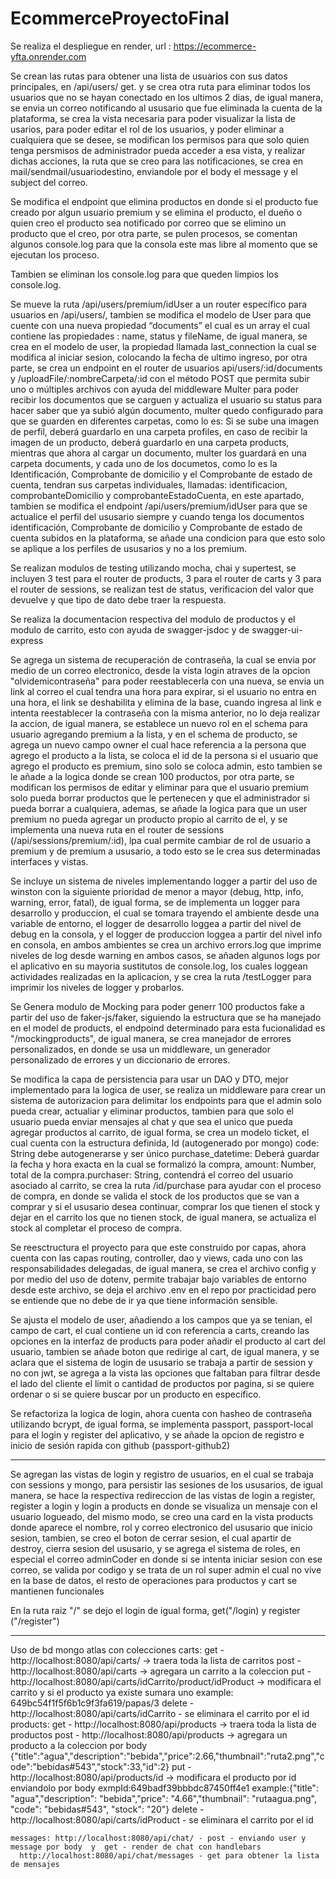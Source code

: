 # EcommerceProyectoFinal

Se realiza el despliegue en render, url : https://ecommerce-yfta.onrender.com

Se crean las rutas para obtener una lista de usuarios con sus datos principales, en /api/users/ get. y se crea otra ruta para eliminar todos los usuarios que no se hayan conectado en los ultimos 2 dias, de igual manera, se envia un correo notificando al ususario que fue eliminada la cuenta de la plataforma, se crea la vista necesaria para poder visualizar la lista de usarios, para poder editar el rol de los usuarios, y poder eliminar a cualquiera que se desee, se modifican los permisos para que solo quien tenga persmisos de administrador pueda acceder a esa vista, y realizar dichas acciones, la ruta que se creo para las notificaciones, se crea en mail/sendmail/usuariodestino, enviandole por el body el message y el subject del correo.

Se modifica el endpoint que elimina productos en donde si el producto fue creado por algun usuario premium y se elimina el producto, el dueño o quien creo el producto sea notificado por correo que se elimino un producto que el creo, por otra parte, se pulen procesos, se comentan algunos console.log para que la consola este mas libre al momento que se ejecutan los proceso.

Tambien se eliminan los console.log para que queden limpios los console.log.

Se mueve la ruta /api/users/premium/idUser a un router específico para usuarios en /api/users/, tambien se modifica el modelo de 
User para que cuente con una nueva propiedad “documents” el cual es un array el cual contiene las propiedades : name, status y fileName, 
de igual manera, se crea en el modelo de user, la propiedad llamada last_connection la cual se modifica al iniciar sesion, colocando
la fecha de ultimo ingreso, por otra parte, se crea un endpoint en el router de usuarios api/users/:id/documents y 
/uploadFile/:nombreCarpeta/:id con el método POST que permita subir uno o múltiples archivos con ayuda del middleware Multer para 
poder recibir los documentos que se carguen y actualiza el usuario su status para hacer saber que ya subió algún documento, multer
quedo configurado para que se guarden en diferentes carpetas, como lo es: Si se sube una imagen de perfil, deberá guardarlo en una 
carpeta profiles, en caso de recibir la imagen de un producto, deberá guardarlo en una carpeta products, mientras que ahora al cargar 
un documento, multer los guardará en una carpeta documents, y cada uno de los documetos, como lo es la Identificación, Comprobante de 
domicilio y el Comprobante de estado de cuenta, tendran sus carpetas individuales, llamadas: identificacion, comprobanteDomicilio y 
comprobanteEstadoCuenta, en este apartado, tambien se modifica el endpoint /api/users/premium/idUser para que se actualice el perfil
del ususario siempre y cuando tenga los documentos identificación, Comprobante de domicilio y Comprobante de estado de cuenta subidos 
en la plataforma, se añade una condicion para que esto solo se aplique a los perfiles de ususarios y no a los premium.



Se realizan modulos de testing utilizando mocha, chai y supertest, se incluyen 3 test para el router de products, 3 para el router
de carts y 3 para el router de sessions, se realizan test de status, verificacion del valor que devuelve y que tipo de dato debe
traer la respuesta.

Se realiza la documentacion respectiva del modulo de productos y el modulo de carrito, esto con ayuda de swagger-jsdoc y
de swagger-ui-express 

Se agrega un sistema de recuperación de contraseña, la cual se envia por medio de un correo electronico, desde la vista login atraves
de la opcion "olvidemicontraseña" para poder reestablecerla con una nueva, se envia un link al correo el cual tendra una hora para expirar,
si el usuario no entra en una hora, el link se deshabilita y elimina de la base, cuando ingresa al link e intenta reestablecer la 
contraseña con la misma anterior, no lo deja realizar la accion, de igual manera, se establece un nuevo rol en el schema para usuario 
agregando premium a la lista, y en el schema de producto, se agrega un nuevo campo owner el cual hace referencia a la persona que agrego 
el producto a la lista, se coloca el id de la persona si el usuario que agrego el producto es premium, sino solo se coloca admin, esto
tambien se le añade a la logica donde se crean 100 productos, por otra parte, se modifican los permisos de editar y eliminar para que
el usuario premium solo pueda borrar productos que le pertenecen y que el administrador si pueda borrar a cualquiera, ademas, se añade
la logica para que un user premium no pueda agregar un producto propio al carrito de el, y se implementa una nueva ruta en el router de
sessions (/api/sessions/premium/:id), lpa cual permite cambiar de rol de usuario a premium y de premium a ususario, a todo esto se le 
crea sus determinadas interfaces y vistas.

Se incluye un sistema de niveles implementando logger a partir del uso de winston con la siguiente prioridad de menor a mayor 
(debug, http, info, warning, error, fatal), de igual forma, se de implementa un logger para desarrollo y produccion, el cual se 
tomara trayendo el ambiente desde una variable de entorno, el logger de desarrollo loggea a partir del nivel de debug en la consola, 
y el logger de produccion loggea a partir del nivel info en consola, en ambos ambientes se crea un archivo errors.log que imprime niveles 
de log desde warning en ambos casos, se añaden algunos logs por el aplicativo en su mayoria sustitutos de console.log, los cuales 
loggean actividades realizadas en la aplicacion, y se crea la ruta /testLogger para imprimir los niveles de logger y probarlos.

Se Genera modulo de Mocking para poder generr 100 productos fake a partir del uso de faker-js/faker, siguiendo la estructura que
se ha manejado en el model de products, el endpoind determinado para esta fucionalidad es "/mockingproducts", de igual manera, se
crea manejador de errores personalizados, en donde se usa un middleware, un generador personalizado de errores y un diccionario de
errores.

Se modifica la capa de persistencia para usar un DAO y DTO, mejor implementado para la logica de user, se realiza un middleware 
para crear un sistema de autorizacion para delimitar los endpoints para que el admin solo pueda crear, actualiar y eliminar productos, 
tambien para que solo el usuario pueda enviar mensajes al chat y que sea el unico que pueda agregar productos al carrito, de igual forma,
se crea un modelo ticket, el cual cuenta con la estructura definida, Id (autogenerado por mongo) code: String debe autogenerarse y 
ser único purchase_datetime: Deberá guardar la fecha y hora exacta en la cual se formalizó la compra, amount: Number, total de la 
compra.purchaser: String, contendrá el correo del usuario asociado al carrito, se crea la ruta /id/purchase para ayudar con el proceso 
de compra, en donde se valida el stock de los productos que se van a comprar y si el ususario desea continuar, comprar los que tienen el 
stock y dejar en el carrito los que no tienen stock, de igual manera, se actualiza el stock al completar el proceso de compra.

Se reesctructura el proyecto para que este construido por capas, ahora cuenta con las capas routing, controller, dao y
views, cada uno con las responsabilidades delegadas, de igual manera, se crea el archivo config y por medio del uso de dotenv,
permite trabajar bajo variables de entorno desde este archivo, se deja el archivo .env en el repo por practicidad pero se entiende
que no debe de ir ya que tiene información sensible.

Se ajusta el modelo de user, añadiendo a los campos que ya se tenian, el campo de cart, el cual contiene un id con referencia a carts, 
creando las opciones en la interfaz de products para poder añadir el producto al cart del usuario, tambien se añade boton que redirige al cart,
de igual manera, y se aclara que el sistema de login de ususario se trabaja a partir de session y no con jwt, se agrega a la vista 
las opciones que faltaban para filtrar desde el lado del cliente el limit o cantidad de productos por pagina, si se quiere ordenar o 
si se quiere buscar por un producto en especifico.


Se refactoriza la logica de login, ahora cuenta con hasheo de contraseña utilizando bcrypt, 
de igual forma, se implementa passport, passport-local para el login y register del aplicativo, y se añade la opcion de registro e 
inicio de sesión rapida con github (passport-github2)

---------------------------
Se agregan las vistas de login y registro de usuarios, en el cual se trabaja con sessions y mongo, 
para persistir las sesiones de los ususarios, de igual manera, se hace la respectiva redireccion de las vistas de login a register,
register a login y login a products en donde se visualiza un mensaje con el usuario logueado, del mismo modo, se creo una card 
en la vista products donde aparece el nombre, rol y correo electronico del ususario que inicio sesion, tambien, 
se creo el boton de cerrar sesion, el cual apartir de destroy, cierra sesion del ususario, y se agrega el sistema de roles,
en especial el correo adminCoder en donde si se intenta iniciar sesion con ese correo, se valida por codigo y se trata de un rol 
super admin el cual no vive en la base de datos, el resto de operaciones para productos y cart se mantienen funcionales 

En la ruta raiz "/" se dejo el login 
de igual forma, get("/login) 
y register ("/register")


----------- 
Uso de bd mongo atlas con colecciones 
  carts: 
    get - http://localhost:8080/api/carts/ -> traera toda la lista de carritos 
    post - http://localhost:8080/api/carts -> agregara un carrito a la coleccion
    put - http://localhost:8080/api/carts/idCarrito/product/idProduct -> modificara el carrito y si el producto ya existe sumara uno
                                example: 649bc54f1f5f6b1c9f3fa619/papas/3
    delete - http://localhost:8080/api/carts/idCarrito - se eliminara el carrito por el id
  products:
    get - http://localhost:8080/api/products -> traera toda la lista de productos 
    post - http://localhost:8080/api/products -> agregara un producto a la coleccion por body
            {"title":"agua","description":"bebida","price":2.66,"thumbnail":"ruta2.png","code":"bebidas#543","stock":33,"id":2}
    put -http://localhost:8080/api/products/id -> modificara el producto por id enviandolo por  body exmpId:649badf39bbbdc87450ff4e1
      example:{"title": "agua","description": "bebida","price": "4.66","thumbnail": "rutaagua.png", "code": "bebidas#543", "stock": "20"}
    delete - http://localhost:8080/api/carts/idProduct - se eliminara el carrito por el id

    messages: http://localhost:8080/api/chat/ - post - enviando user y message por body  y  get - render de chat con handlebars
      http://localhost:8080/api/chat/messages - get para obtener la lista de mensajes

